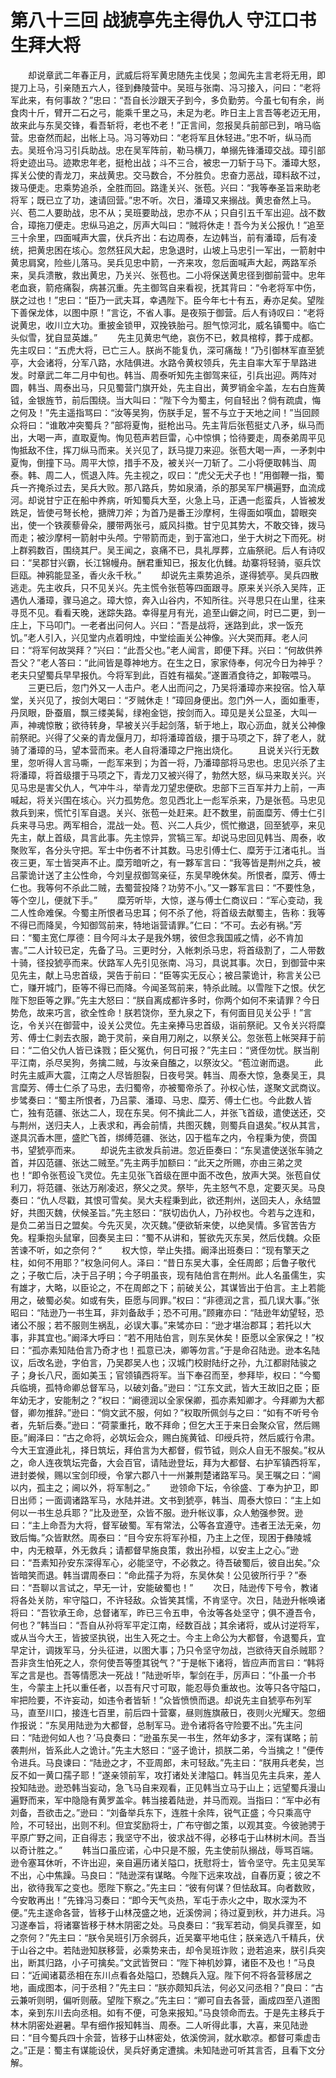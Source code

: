 # 第八十三回 战猇亭先主得仇人 守江口书生拜大将



　　却说章武二年春正月，武威后将军黄忠随先主伐吴；忽闻先主言老将无用，即提刀上马，引亲随五六人，径到彝陵营中。吴班与张南、冯习接入，问曰：“老将军此来，有何事故？”忠曰：“吾自长沙跟天子到今，多负勤劳。今虽七旬有余，尚食肉十斤，臂开二石之弓，能乘千里之马，未足为老。昨日主上言吾等老迈无用，故来此与东吴交锋，看吾斩将，老也不老！”正言间，忽报吴兵前部已到，哨马临营。忠奋然而起，出帐上马。冯习等劝曰：“老将军且休轻进。”忠不听，纵马而去。吴班令冯习引兵助战。忠在吴军阵前，勒马横刀，单搦先锋潘璋交战。璋引部将史迹出马。迹欺忠年老，挺枪出战；斗不三合，被忠一刀斩于马下。潘璋大怒，挥关公使的青龙刀，来战黄忠。交马数合，不分胜负。忠奋力恶战，璋料敌不过，拨马便走。忠乘势追杀，全胜而回。路逢关兴、张苞。兴曰：“我等奉圣旨来助老将军；既已立了功，速请回营。”忠不听。次日，潘璋又来搦战。黄忠奋然上马。兴、苞二人要助战，忠不从；吴班要助战，忠亦不从；只自引五千军出迎。战不数合，璋拖刀便走。忠纵马追之，厉声大叫曰：“贼将休走！吾今为关公报仇！”追至三十余里，四面喊声大震，伏兵齐出：右边周泰，左边韩当，前有潘璋，后有凌统，把黄忠困在垓心。忽然狂风大起，忠急退时，山坡上马忠引一军出，一箭射中黄忠肩窝，险些儿落马。吴兵见忠中箭，一齐来攻，忽后面喊声大起，两路军杀来，吴兵溃散，救出黄忠，乃关兴、张苞也。二小将保送黄忠径到御前营中。忠年老血衰，箭疮痛裂，病甚沉重。先主御驾自来看视，抚其背曰：“令老将军中伤，朕之过也！”忠曰：“臣乃一武夫耳，幸遇陛下。臣今年七十有五，寿亦足矣。望陛下善保龙体，以图中原！”言讫，不省人事。是夜殒于御营。后人有诗叹曰：“老将说黄忠，收川立大功。重披金锁甲，双挽铁胎弓。胆气惊河北，威名镇蜀中。临亡头似雪，犹自显英雄。”
　　先主见黄忠气绝，哀伤不已，敕具棺椁，葬于成都。先主叹曰：“五虎大将，已亡三人。朕尚不能复仇，深可痛哉！”乃引御林军直至猇亭，大会诸将，分军八路，水陆俱进。水路令黄权领兵，先主自率大军于旱路进发。时章武二年二月中旬也。韩当、周泰听知先主御驾来征，引兵出迎。两阵对圆，韩当、周泰出马，只见蜀营门旗开处，先主自出，黄罗销金伞盖，左右白旌黄钺，金银旌节，前后围绕。当大叫曰：“陛下今为蜀主，何自轻出？倘有疏虞，悔之何及！”先主遥指骂曰：“汝等吴狗，伤朕手足，誓不与立于天地之间！”当回顾众将曰：“谁敢冲突蜀兵？”部将夏恂，挺枪出马。先主背后张苞挺丈八矛，纵马而出，大喝一声，直取夏恂。恂见苞声若巨雷，心中惊惧；恰待要走，周泰弟周平见恂抵敌不住，挥刀纵马而来。关兴见了，跃马提刀来迎。张苞大喝一声，一矛刺中夏恂，倒撞下马。周平大惊，措手不及，被关兴一刀斩了。二小将便取韩当、周泰。韩、周二人，慌退入阵。先主视之，叹曰：“虎父无犬子也！”用御鞭一指，蜀兵一齐掩杀过去，吴兵大败。那八路兵，势如泉涌，杀的那吴军尸横遍野，血流成河。却说甘宁正在船中养病，听知蜀兵大至，火急上马，正遇一彪蛮兵，人皆被发跣足，皆使弓弩长枪，搪牌刀斧；为首乃是番王沙摩柯，生得面如噀血，碧眼突出，使一个铁蒺藜骨朵，腰带两张弓，威风抖擞。甘宁见其势大，不敢交锋，拨马而走；被沙摩柯一箭射中头颅。宁带箭而走，到于富池口，坐于大树之下而死。树上群鸦数百，围绕其尸。吴王闻之，哀痛不已，具礼厚葬，立庙祭祀。后人有诗叹曰：“吴郡甘兴霸，长江锦幔舟。酬君重知已，报友化仇雠。劫寨将轻骑，驱兵饮巨瓯。神鸦能显圣，香火永千秋。”
　　却说先主乘势追杀，遂得猇亭。吴兵四散逃走。先主收兵，只不见关兴。先主慌令张苞等四面跟寻。原来关兴杀入吴阵，正遇仇人潘璋，骤马追之。璋大惊，奔入山谷内，不知所往。兴寻思只在山里，往来寻觅不见。看看天晚，迷踪失路。幸得星月有光，追至山僻之间，时已二更，到一庄上，下马叩门。一老者出问何人。兴曰：“吾是战将，迷路到此，求一饭充饥。”老人引入，兴见堂内点着明烛，中堂绘画关公神像。兴大哭而拜。老人问曰：“将军何故哭拜？”兴曰：“此吾父也。”老人闻言，即便下拜。兴曰：“何故供养吾父？”老人答曰：“此间皆是尊神地方。在生之日，家家侍奉，何况今日为神乎？老夫只望蜀兵早早报仇。今将军到此，百姓有福矣。”遂置酒食待之，卸鞍喂马。
　　三更已后，忽门外又一人击户。老人出而问之，乃吴将潘璋亦来投宿。恰入草堂，关兴见了，按剑大喝曰：“歹贼休走！”璋回身便出。忽门外一人，面如重枣，丹凤眼，卧蚕眉，飘三缕美髯，绿袍金铠，按剑而入。璋见是关公显圣，大叫一声，神魂惊散；欲待转身，早被关兴手起剑落，斩于地上，取心沥血，就关公神像前祭祀。兴得了父亲的青龙偃月刀，却将潘璋首级，擐于马项之下，辞了老人，就骑了潘璋的马，望本营而来。老人自将潘璋之尸拖出烧化。
　　且说关兴行无数里，忽听得人言马嘶，一彪军来到；为首一将，乃潘璋部将马忠也。忠见兴杀了主将潘璋，将首级擐于马项之下，青龙刀又被兴得了，勃然大怒，纵马来取关兴。兴见马忠是害父仇人，气冲牛斗，举青龙刀望忠便砍。忠部下三百军并力上前，一声喊起，将关兴围在垓心。兴力孤势危。忽见西北上一彪军杀来，乃是张苞。马忠见救兵到来，慌忙引军自退。关兴、张苞一处赶来。赶不数里，前面糜芳、傅士仁引兵来寻马忠。两军相合，混战一处。苞、兴二人兵少，慌忙撤退，回至猇亭，来见先主，献上首级，具言此事。先主惊异，赏犒三军。却说马忠回见韩当、周泰，收聚败军，各分头守把。军士中伤者不计其数。马忠引傅士仁、糜芳于江渚屯扎。当夜三更，军士皆哭声不止。糜芳暗听之，有一夥军言曰：“我等皆是荆州之兵，被吕蒙诡计送了主公性命，今刘皇叔御驾亲征，东吴早晚休矣。所恨者，糜芳、傅士仁也。我等何不杀此二贼，去蜀营投降？功劳不小。”又一夥军言曰：“不要性急，等个空儿，便就下手。”
　　糜芳听毕，大惊，遂与傅士仁商议曰：“军心变动，我二人性命难保。今蜀主所恨者马忠耳；何不杀了他，将首级去献蜀主，告称：我等不得已而降吴，今知御驾前来，特地诣营请罪。”仁曰：“不可。去必有祸。”芳曰：“蜀主宽仁厚德：目今阿斗太子是我外甥，彼但念我国戚之情，必不肯加害。”二人计较已定，先备了马。三更时分，入帐刺杀马忠，将首级割了，二人带数十骑，径投猇亭而来。伏路军人先引见张南、冯习，具说其事。次日，到御营中来见先主，献上马忠首级，哭告于前曰：“臣等实无反心；被吕蒙诡计，称言关公已亡，赚开城门，臣等不得已而降。今闻圣驾前来，特杀此贼。以雪陛下之恨。伏乞陛下恕臣等之罪。”先主大怒曰：“朕自离成都许多时，你两个如何不来请罪？今日势危，故来巧言，欲全性命！朕若饶你，至九泉之下，有何面目见关公乎！”言讫，令关兴在御营中，设关公灵位。先主亲捧马忠首级，诣前祭祀。又令关兴将糜芳、傅士仁剥去衣服，跪于灵前，亲自用刀剐之，以祭关公。忽张苞上帐哭拜于前曰：“二伯父仇人皆已诛戮；臣父冤仇，何日可报？”先主曰：“贤侄勿忧。朕当削平江南，杀尽吴狗，务擒二贼，与汝亲自醢之，以祭汝父。“苞泣谢而退。
　　此时先主威声大震，江南之人尽皆胆裂，日夜号哭。韩当、周泰大惊，急奏吴王，具言糜芳、傅士仁杀了马忠，去归蜀帝，亦被蜀帝杀了。孙权心怯，遂聚文武商议。步骘奏曰：“蜀主所恨者，乃吕蒙、潘璋、马忠、糜芳、傅士仁也。今此数人皆亡，独有范疆、张达二人，现在东吴。何不擒此二人，并张飞首级，遣使送还，交与荆州，送归夫人，上表求和，再会前情，共图灭魏，则蜀兵自退矣。”权从其言，遂具沉香木匣，盛贮飞首，绑缚范疆、张达，囚于槛车之内，令程秉为使，赍国书，望猇亭而来。
　　却说先主欲发兵前进。忽近臣奏曰：“东吴遣使送张车骑之首，并囚范疆、张达二贼至。”先主两手加额曰：“此天之所赐，亦由三弟之灵也！“即令张苞设飞灵位。先主见张飞首级在匣中面不改色，放声大哭。张苞自仗利刀，将范疆、张达万剐凌迟，祭父之灵。祭毕，先主怒气不息，定要灭吴。马良奏曰：“仇人尽戳，其恨可雪矣。吴大夫程秉到此，欲还荆州，送回夫人，永结盟好，共图灭魏，伏候圣旨。”先主怒曰：“朕切齿仇人，乃孙权也。今若与之连和，是负二弟当日之盟矣。今先灭吴，次灭魏。”便欲斩来使，以绝吴情。多官苦告方免。程秉抱头鼠窜，回奏吴主曰：“蜀不从讲和，誓欲先灭东吴，然后伐魏。众臣苦谏不听，如之奈何？“
　　权大惊，举止失措。阚泽出班奏曰：“现有擎天之柱，如何不用耶？”权急问何人。泽曰：“昔日东吴大事，全任周郎；后鲁子敬代之；子敬亡后，决于吕子明；今子明虽丧，现有陆伯言在荆州。此人名虽儒生，实有雄才，大略，以臣论之，不在周郎之下；前破关公，其谋皆出于伯言。主上若能用之，破蜀必矣。如或有失，臣愿与同罪。”权曰：“非德润之言，孤几误大事。”张昭曰：“陆逊乃一书生耳，非刘备敌手；恐不可用。”顾雍亦曰：“陆逊年幼望轻，恐诸公不服；若不服则生祸乱，必误大事。”来骘亦曰：“逊才堪治郡耳；若托以大事，非其宜也。”阚泽大呼曰：“若不用陆伯言，则东吴休矣！臣愿以全家保之！”权曰：“孤亦素知陆伯言乃奇才也！孤意已决，卿等勿言。”于是命召陆逊。逊本名陆议，后改名逊，字伯言，乃吴郡吴人也；汉城门校尉陆纡之孙，九江都尉陆骏之子；身长八尺，面如美玉；官领镇西将军。当下奉召而至，参拜毕，权曰：“今蜀兵临境，孤特命卿总督军马，以破刘备。”逊曰：“江东文武，皆大王故旧之臣；臣年幼无才，安能制之？”权曰：“阚德润以全家保卿，孤亦素知卿才。今拜卿为大都督，卿勿推辞。”逊曰：“倘文武不服，何如？”权取所佩剑与之曰：“如有不听号令者，先斩后奏。”逊曰：“荷蒙重托，敢不拜命；但乞大王于来日会聚众官，然后赐臣。”阚泽曰：“古之命将，必筑坛会众，赐白旄黄钺、印绶兵符，然后威行令肃。今大王宜遵此礼，择日筑坛，拜伯言为大都督，假节钺，则众人自无不服矣。”权从之，命人连夜筑坛完备，大会百官，请陆逊登坛，拜为大都督、右护军镇西将军，进封娄候，赐以宝剑印绶，令掌六郡八十一州兼荆楚诸路军马。吴王嘱之曰：“阃以内，孤主之；阃以外，将军制之。”
　　逊领命下坛，令徐盛、丁奉为护卫，即日出师；一面调诸路军马，水陆并进。文书到猇亭，韩当、周泰大惊曰：“主上如何以一书生总兵耶？”比及逊至，众皆不服。逊升帐议事，众人勉强参贺。逊曰：“主上命吾为大将，督军破蜀。军有常法，公等各宜遵守。违者王法无亲，勿致后悔。”众皆默然。周泰曰：“目今安东将军孙桓，乃主上之侄，现困于彝陵城中，内无粮草，外无救兵；请都督早施良策，救出孙桓，以安主上之心。”逊曰：“吾素知孙安东深得军心，必能坚守，不必救之。待吾破蜀后，彼自出矣。”众皆暗笑而退。韩当谓周泰曰：“命此孺子为将，东吴休矣！公见彼所行乎？”泰曰：“吾聊以言试之，早无一计，安能破蜀也！”
　　次日，陆逊传下号令，教诸将各处关防，牢守隘口，不许轻敌。众皆笑其懦，不肯坚守。次日，陆逊升帐唤诸将曰：“吾钦承王命，总督诸军，昨已三令五申，令汝等各处坚守；俱不遵吾令，何也？”韩当曰：“吾自从孙将军平定江南，经数百战；其余诸将，或从讨逆将军，或从当今大王，皆披坚执锐，出生入死之士。今主上命公为大都督，令退蜀兵，宜早定计，调拨军马，分头征进，以图大事；乃只令坚守勿战，岂欲待天自杀贼耶？吾非贪生怕死之人，奈何使吾等堕其锐气？”于是帐下诸将，皆应声而言曰：“韩将军之言是也。吾等情愿决一死战！”陆逊听毕，掣剑在手，厉声曰：“仆虽一介书生，今蒙主上托以重任者，以吾有尺寸可取，能忍辱负重故也。汝等只各守隘口，牢把险要，不许妄动，如违令者皆斩！”众皆愤愤而退。却说先主自猇亭布列军马，直至川口，接连七百里，前后四十营寨，昼则旌旗蔽日，夜则火光耀天。忽细作报说：“东吴用陆逊为大都督，总制军马。逊令诸将各守险要不出。”先主问曰：“陆逊何如人也？’马良奏曰：“逊虽东吴一书生，然年幼多才，深有谋略；前袭荆州，皆系此人之诡计。”先主大怒曰：“竖子诡计，损朕二弟，今当擒之！”便传令进兵。马良谏曰：“陆逊之才，不亚周郎，未可轻敌。”先主曰：“朕用兵老矣，岂反不如一黄口孺子耶！”遂亲领前军，攻打诸处关津隘口。韩当见先主兵来，差人投知陆逊。逊恐韩当妄动，急飞马自来观看，正见韩当立马于山上；远望蜀兵漫山遍野而来，军中隐隐有黄罗盖伞。韩当接着陆逊，并马而观。当指曰：“军中必有刘备，吾欲击之。”逊曰：“刘备举兵东下，连胜十余阵，锐气正盛；今只乘高守险，不可轻出，出则不利。但宜奖励将士，广布守御之策，以观其变。今彼驰骋于平原广野之间，正自得志；我坚守不出，彼求战不得，必移屯于山林树木间。吾当以奇计胜之。”
　　韩当口虽应诺，心中只是不服，先主使前队搦战，辱骂百端。逊令塞耳休听，不许出迎，亲自遍历诸关隘口，抚慰将士，皆令坚守。先主见吴军不出，心中焦躁。马良曰：“陆逊深有谋略。今陛下远来攻战，自春历夏；彼之不出，欲待我军之变也。愿陛下察之。”先主曰：“彼有何谋？但怯敌耳。向者数败，今安敢再出！”先锋冯习奏曰：“即今天气炎热，军屯于赤火之中，取水深为不便。”先主遂命各营，皆移于山林茂盛之地，近溪傍涧；待过夏到秋，并力进兵。冯习遂奉旨，将诸寨皆移于林木阴密之处。马良奏曰：“我军若动，倘吴兵骤至，如之奈何？”先主曰：“朕令吴班引万余弱兵，近吴寨平地屯住；朕亲选八千精兵，伏于山谷之中。若陆逊知朕移营，必乘势来击，却令吴班诈败；逊若追来，朕引兵突出，断其归路，小子可擒矣。”文武皆贺曰：“陛下神机妙算，诸臣不及也！”马良曰：“近闻诸葛丞相在东川点看各处隘口，恐魏兵入寇。陛下何不将各营移居之地，画成图本，问于丞相？”先主曰：“朕亦颇知兵法，何必又问丞相？”良曰：“古云兼听则明，偏听则蔽。望陛下察之。”先主曰：“卿可自去各营，画成四至八道图本，亲到东川去向丞相。如有不便，可急来报知。”马良领命而去。于是先主移兵于林木阴密处避暑。早有细作报知韩当、周泰。二人听得此事，大喜，来见陆逊曰：“目今蜀兵四十余营，皆移于山林密处，依溪傍涧，就水歇凉。都督可乘虚击之。”正是：蜀主有谋能设伏，吴兵好勇定遭擒。未知陆逊可听其言否，且看下文分解。

